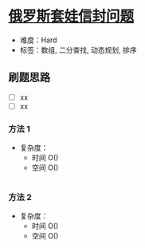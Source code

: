 # [俄罗斯套娃信封问题](https://leetcode-cn.com/problems/russian-doll-envelopes/)

- 难度：Hard
- 标签：数组, 二分查找, 动态规划, 排序

## 刷题思路

- [ ] xx
- [ ] xx

### 方法 1

- 复杂度：
    - 时间 O()
    - 空间 O()

``` js

```

### 方法 2

- 复杂度：
    - 时间 O()
    - 空间 O()

``` js

```
